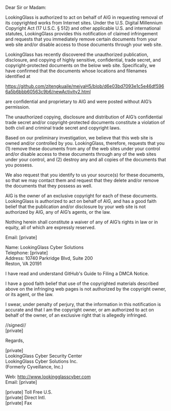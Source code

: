 Dear Sir or Madam:  
  
LookingGlass is authorized to act on behalf of AIG in requesting removal of its copyrighted works from Internet sites. Under the U.S. Digital Millennium Copyright Act (17 U.S.C. § 512) and other applicable U.S. and international statutes, LookingGlass provides this notification of claimed infringement and requests that you immediately remove certain documents from your web site and/or disable access to those documents through your web site.  
  
LookingGlass has recently discovered the unauthorized publication, disclosure, and copying of highly sensitive, confidential, trade secret, and copyright-protected documents on the below web site. Specifically, we have confirmed that the documents whose locations and filenames identified at  
  
https://github.com/zitengkuaile/meiyaH5/blob/d6e03bd7093e1c5e46df5966a5b6bbb60563c9b6/newActivity2.html  
  
are confidential and proprietary to AIG and were posted without AIG’s permission.  
  
The unauthorized copying, disclosure and distribution of AIG’s confidential trade secret and/or copyright-protected documents constitute a violation of both civil and criminal trade secret and copyright laws.  
  
Based on our preliminary investigation, we believe that this web site is owned and/or controlled by you. LookingGlass, therefore, requests that you (1) remove these documents from any of the web sites under your control and/or disable access to these documents through any of the web sites under your control, and (2) destroy any and all copies of the documents that you possess.  
  
We also request that you identify to us your source(s) for these documents, so that we may contact them and request that they delete and/or remove the documents that they possess as well.  
  
AIG is the owner of an exclusive copyright for each of these documents. LookingGlass is authorized to act on behalf of AIG, and has a good faith belief that the publication and/or disclosure by your web site is not authorized by AIG, any of AIG’s agents, or the law.  
  
Nothing herein shall constitute a waiver of any of AIG’s rights in law or in equity, all of which are expressly reserved.  
  
Email: [private]   
  
Name: LookingGlass Cyber Solutions  
Telephone: [private]  
Address: 10740 Parkridge Blvd, Suite 200  
Reston, VA 20191  
  
I have read and understand GitHub's Guide to Filing a DMCA Notice.  
  
I have a good faith belief that use of the copyrighted materials described above on the infringing web pages is not authorized by the copyright owner, or its agent, or the law.  
  
I swear, under penalty of perjury, that the information in this notification is accurate and that I am the copyright owner, or am authorized to act on behalf of the owner, of an exclusive right that is allegedly infringed.  
  
//signed//  
[private]  
  
Regards,  
  
[private]  
LookingGlass Cyber Security Center  
LookingGlass Cyber Solutions Inc.  
(Formerly Cyveillance, Inc.)  
  
Web: http://www.lookingglasscyber.com  
Email: [private]  
  
[private]   Toll Free U.S.  
[private]   Direct Intl.  
[private]   Fax  
  
